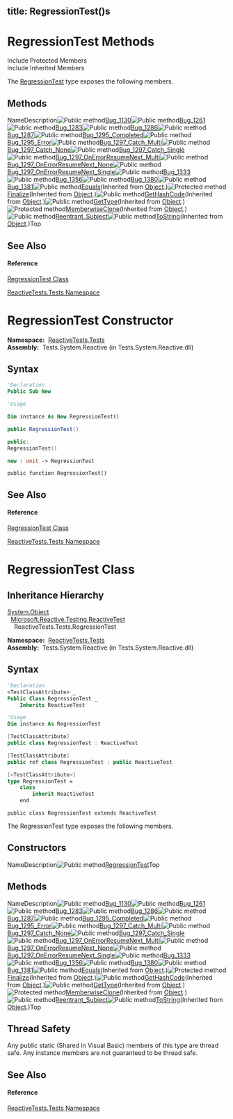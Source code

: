 title: RegressionTest()s
---
# RegressionTest Methods

Include Protected Members  
Include Inherited Members

The [RegressionTest](RegressionTest/RegressionTest) type exposes the following members.

## Methods

NameDescription![Public method](https://reactiveui.net/assets/img/Hh303103.pubmethod(en-us,VS.103).gif "Public method")[Bug\_1130](Bug/RegressionTest.Bug_1130)![Public method](https://reactiveui.net/assets/img/Hh303103.pubmethod(en-us,VS.103).gif "Public method")[Bug\_1261](Bug/RegressionTest.Bug_1261)![Public method](https://reactiveui.net/assets/img/Hh303103.pubmethod(en-us,VS.103).gif "Public method")[Bug\_1283](Bug/RegressionTest.Bug_1283)![Public method](https://reactiveui.net/assets/img/Hh303103.pubmethod(en-us,VS.103).gif "Public method")[Bug\_1286](Bug/RegressionTest.Bug_1286)![Public method](https://reactiveui.net/assets/img/Hh303103.pubmethod(en-us,VS.103).gif "Public method")[Bug\_1287](Bug/RegressionTest.Bug_1287)![Public method](https://reactiveui.net/assets/img/Hh303103.pubmethod(en-us,VS.103).gif "Public method")[Bug\_1295\_Completed](Bug/RegressionTest.Bug_1295_Completed)![Public method](https://reactiveui.net/assets/img/Hh303103.pubmethod(en-us,VS.103).gif "Public method")[Bug\_1295\_Error](Bug/RegressionTest.Bug_1295_Error)![Public method](https://reactiveui.net/assets/img/Hh303103.pubmethod(en-us,VS.103).gif "Public method")[Bug\_1297\_Catch\_Multi](Bug/RegressionTest.Bug_1297_Catch_Multi)![Public method](https://reactiveui.net/assets/img/Hh303103.pubmethod(en-us,VS.103).gif "Public method")[Bug\_1297\_Catch\_None](Bug/RegressionTest.Bug_1297_Catch_None)![Public method](https://reactiveui.net/assets/img/Hh303103.pubmethod(en-us,VS.103).gif "Public method")[Bug\_1297\_Catch\_Single](Bug/RegressionTest.Bug_1297_Catch_Single)![Public method](https://reactiveui.net/assets/img/Hh303103.pubmethod(en-us,VS.103).gif "Public method")[Bug\_1297\_OnErrorResumeNext\_Multi](Bug/RegressionTest.Bug_1297_OnErrorResumeNext_Multi)![Public method](https://reactiveui.net/assets/img/Hh303103.pubmethod(en-us,VS.103).gif "Public method")[Bug\_1297\_OnErrorResumeNext\_None](Bug/RegressionTest.Bug_1297_OnErrorResumeNext_None)![Public method](https://reactiveui.net/assets/img/Hh303103.pubmethod(en-us,VS.103).gif "Public method")[Bug\_1297\_OnErrorResumeNext\_Single](Bug/RegressionTest.Bug_1297_OnErrorResumeNext_Single)![Public method](https://reactiveui.net/assets/img/Hh303103.pubmethod(en-us,VS.103).gif "Public method")[Bug\_1333](Bug/RegressionTest.Bug_1333)![Public method](https://reactiveui.net/assets/img/Hh303103.pubmethod(en-us,VS.103).gif "Public method")[Bug\_1356](Bug/RegressionTest.Bug_1356)![Public method](https://reactiveui.net/assets/img/Hh303103.pubmethod(en-us,VS.103).gif "Public method")[Bug\_1380](Bug/RegressionTest.Bug_1380)![Public method](https://reactiveui.net/assets/img/Hh303103.pubmethod(en-us,VS.103).gif "Public method")[Bug\_1381](Bug/RegressionTest.Bug_1381)![Public method](https://reactiveui.net/assets/img/Hh303103.pubmethod(en-us,VS.103).gif "Public method")[Equals](https://msdn.microsoft.com/en-us/library/m:system.object.equals(system.object)(v=VS.103))(Inherited from [Object](https://msdn.microsoft.com/en-us/library/e5kfa45b).)![Protected method](https://reactiveui.net/assets/img/Hh303103.protmethod(en-us,VS.103).gif "Protected method")[Finalize](https://msdn.microsoft.com/en-us/library/4k87zsw7)(Inherited from [Object](https://msdn.microsoft.com/en-us/library/e5kfa45b).)![Public method](https://reactiveui.net/assets/img/Hh303103.pubmethod(en-us,VS.103).gif "Public method")[GetHashCode](https://msdn.microsoft.com/en-us/library/zdee4b3y)(Inherited from [Object](https://msdn.microsoft.com/en-us/library/e5kfa45b).)![Public method](https://reactiveui.net/assets/img/Hh303103.pubmethod(en-us,VS.103).gif "Public method")[GetType](https://msdn.microsoft.com/en-us/library/dfwy45w9)(Inherited from [Object](https://msdn.microsoft.com/en-us/library/e5kfa45b).)![Protected method](https://reactiveui.net/assets/img/Hh303103.protmethod(en-us,VS.103).gif "Protected method")[MemberwiseClone](https://msdn.microsoft.com/en-us/library/57ctke0a)(Inherited from [Object](https://msdn.microsoft.com/en-us/library/e5kfa45b).)![Public method](https://reactiveui.net/assets/img/Hh303103.pubmethod(en-us,VS.103).gif "Public method")[Reentrant\_Subject](Reentrant/RegressionTest.Reentrant_Subject)![Public method](https://reactiveui.net/assets/img/Hh303103.pubmethod(en-us,VS.103).gif "Public method")[ToString](https://msdn.microsoft.com/en-us/library/7bxwbwt2)(Inherited from [Object](https://msdn.microsoft.com/en-us/library/e5kfa45b).)Top

## See Also

#### Reference

[RegressionTest Class](RegressionTest/RegressionTest)

[ReactiveTests.Tests Namespace](ReactiveTests.Tests/ReactiveTests.Tests)

# RegressionTest Constructor

**Namespace:**  [ReactiveTests.Tests](ReactiveTests.Tests/ReactiveTests.Tests)  
**Assembly:**  Tests.System.Reactive (in Tests.System.Reactive.dll)

## Syntax

```vb
'Declaration
Public Sub New
```

```vb
'Usage

Dim instance As New RegressionTest()
```

```csharp
public RegressionTest()
```

```c++
public:
RegressionTest()
```

```fsharp
new : unit -> RegressionTest
```

```jscript
public function RegressionTest()
```

## See Also

#### Reference

[RegressionTest Class](RegressionTest/RegressionTest)

[ReactiveTests.Tests Namespace](ReactiveTests.Tests/ReactiveTests.Tests)

# RegressionTest Class

## Inheritance Hierarchy

[System.Object](https://msdn.microsoft.com/en-us/library/e5kfa45b)  
  [Microsoft.Reactive.Testing.ReactiveTest](ReactiveTest/ReactiveTest)  
    ReactiveTests.Tests.RegressionTest

**Namespace:**  [ReactiveTests.Tests](ReactiveTests.Tests/ReactiveTests.Tests)  
**Assembly:**  Tests.System.Reactive (in Tests.System.Reactive.dll)

## Syntax

```vb
'Declaration
<TestClassAttribute> _
Public Class RegressionTest _
    Inherits ReactiveTest
```

```vb
'Usage
Dim instance As RegressionTest
```

```csharp
[TestClassAttribute]
public class RegressionTest : ReactiveTest
```

```c++
[TestClassAttribute]
public ref class RegressionTest : public ReactiveTest
```

```fsharp
[<TestClassAttribute>]
type RegressionTest =  
    class
        inherit ReactiveTest
    end
```

```jscript
public class RegressionTest extends ReactiveTest
```

The RegressionTest type exposes the following members.

## Constructors

NameDescription![Public method](https://reactiveui.net/assets/img/Hh303103.pubmethod(en-us,VS.103).gif "Public method")[RegressionTest](RegressionTest/RegressionTest)Top

## Methods

NameDescription![Public method](https://reactiveui.net/assets/img/Hh303103.pubmethod(en-us,VS.103).gif "Public method")[Bug\_1130](Bug/RegressionTest.Bug_1130)![Public method](https://reactiveui.net/assets/img/Hh303103.pubmethod(en-us,VS.103).gif "Public method")[Bug\_1261](Bug/RegressionTest.Bug_1261)![Public method](https://reactiveui.net/assets/img/Hh303103.pubmethod(en-us,VS.103).gif "Public method")[Bug\_1283](Bug/RegressionTest.Bug_1283)![Public method](https://reactiveui.net/assets/img/Hh303103.pubmethod(en-us,VS.103).gif "Public method")[Bug\_1286](Bug/RegressionTest.Bug_1286)![Public method](https://reactiveui.net/assets/img/Hh303103.pubmethod(en-us,VS.103).gif "Public method")[Bug\_1287](Bug/RegressionTest.Bug_1287)![Public method](https://reactiveui.net/assets/img/Hh303103.pubmethod(en-us,VS.103).gif "Public method")[Bug\_1295\_Completed](Bug/RegressionTest.Bug_1295_Completed)![Public method](https://reactiveui.net/assets/img/Hh303103.pubmethod(en-us,VS.103).gif "Public method")[Bug\_1295\_Error](Bug/RegressionTest.Bug_1295_Error)![Public method](https://reactiveui.net/assets/img/Hh303103.pubmethod(en-us,VS.103).gif "Public method")[Bug\_1297\_Catch\_Multi](Bug/RegressionTest.Bug_1297_Catch_Multi)![Public method](https://reactiveui.net/assets/img/Hh303103.pubmethod(en-us,VS.103).gif "Public method")[Bug\_1297\_Catch\_None](Bug/RegressionTest.Bug_1297_Catch_None)![Public method](https://reactiveui.net/assets/img/Hh303103.pubmethod(en-us,VS.103).gif "Public method")[Bug\_1297\_Catch\_Single](Bug/RegressionTest.Bug_1297_Catch_Single)![Public method](https://reactiveui.net/assets/img/Hh303103.pubmethod(en-us,VS.103).gif "Public method")[Bug\_1297\_OnErrorResumeNext\_Multi](Bug/RegressionTest.Bug_1297_OnErrorResumeNext_Multi)![Public method](https://reactiveui.net/assets/img/Hh303103.pubmethod(en-us,VS.103).gif "Public method")[Bug\_1297\_OnErrorResumeNext\_None](Bug/RegressionTest.Bug_1297_OnErrorResumeNext_None)![Public method](https://reactiveui.net/assets/img/Hh303103.pubmethod(en-us,VS.103).gif "Public method")[Bug\_1297\_OnErrorResumeNext\_Single](Bug/RegressionTest.Bug_1297_OnErrorResumeNext_Single)![Public method](https://reactiveui.net/assets/img/Hh303103.pubmethod(en-us,VS.103).gif "Public method")[Bug\_1333](Bug/RegressionTest.Bug_1333)![Public method](https://reactiveui.net/assets/img/Hh303103.pubmethod(en-us,VS.103).gif "Public method")[Bug\_1356](Bug/RegressionTest.Bug_1356)![Public method](https://reactiveui.net/assets/img/Hh303103.pubmethod(en-us,VS.103).gif "Public method")[Bug\_1380](Bug/RegressionTest.Bug_1380)![Public method](https://reactiveui.net/assets/img/Hh303103.pubmethod(en-us,VS.103).gif "Public method")[Bug\_1381](Bug/RegressionTest.Bug_1381)![Public method](https://reactiveui.net/assets/img/Hh303103.pubmethod(en-us,VS.103).gif "Public method")[Equals](https://msdn.microsoft.com/en-us/library/m:system.object.equals(system.object)(v=VS.103))(Inherited from [Object](https://msdn.microsoft.com/en-us/library/e5kfa45b).)![Protected method](https://reactiveui.net/assets/img/Hh303103.protmethod(en-us,VS.103).gif "Protected method")[Finalize](https://msdn.microsoft.com/en-us/library/4k87zsw7)(Inherited from [Object](https://msdn.microsoft.com/en-us/library/e5kfa45b).)![Public method](https://reactiveui.net/assets/img/Hh303103.pubmethod(en-us,VS.103).gif "Public method")[GetHashCode](https://msdn.microsoft.com/en-us/library/zdee4b3y)(Inherited from [Object](https://msdn.microsoft.com/en-us/library/e5kfa45b).)![Public method](https://reactiveui.net/assets/img/Hh303103.pubmethod(en-us,VS.103).gif "Public method")[GetType](https://msdn.microsoft.com/en-us/library/dfwy45w9)(Inherited from [Object](https://msdn.microsoft.com/en-us/library/e5kfa45b).)![Protected method](https://reactiveui.net/assets/img/Hh303103.protmethod(en-us,VS.103).gif "Protected method")[MemberwiseClone](https://msdn.microsoft.com/en-us/library/57ctke0a)(Inherited from [Object](https://msdn.microsoft.com/en-us/library/e5kfa45b).)![Public method](https://reactiveui.net/assets/img/Hh303103.pubmethod(en-us,VS.103).gif "Public method")[Reentrant\_Subject](Reentrant/RegressionTest.Reentrant_Subject)![Public method](https://reactiveui.net/assets/img/Hh303103.pubmethod(en-us,VS.103).gif "Public method")[ToString](https://msdn.microsoft.com/en-us/library/7bxwbwt2)(Inherited from [Object](https://msdn.microsoft.com/en-us/library/e5kfa45b).)Top

## Thread Safety

Any public static (Shared in Visual Basic) members of this type are thread safe. Any instance members are not guaranteed to be thread safe.

## See Also

#### Reference

[ReactiveTests.Tests Namespace](ReactiveTests.Tests/ReactiveTests.Tests)
